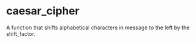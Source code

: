 # caesar_cipher

A function that shifts alphabetical characters in message to the left by the shift_factor.
